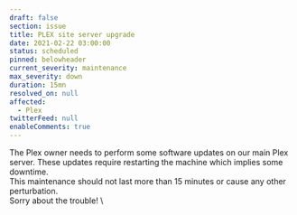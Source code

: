 ```yaml
---
draft: false
section: issue
title: PLEX site server upgrade
date: 2021-02-22 03:00:00
status: scheduled
pinned: belowheader
current_severity: maintenance
max_severity: down
duration: 15mn
resolved_on: null
affected:
  - Plex
twitterFeed: null
enableComments: true
---
```


The Plex owner needs to perform some software updates on our main Plex server. These updates require restarting the machine which implies some downtime.
\
This maintenance should not last more than 15 minutes or cause any other perturbation.
\
Sorry about the trouble!
\
